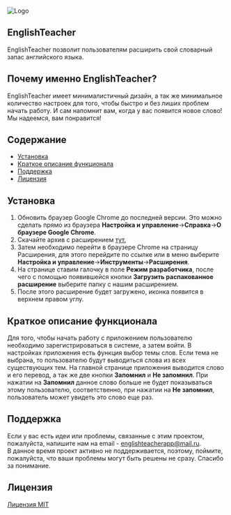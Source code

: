 ![Logo](http://s1.iconbird.com/ico/0512/BuildIcons/file1337196134.png)
## EnglishTeacher
EnglishTeacher позволит пользователям расширить свой словарный запас английского языка.
## Почему именно EnglishTeacher?
EnglishTeacher имеет минималистичный дизайн, а так же минимальное количество настроек для того, чтобы быстро и без лиших проблем начать работу. 
И сам напомнит вам, когда у вас появится новое слово!
Мы надеемся, вам понравится! 

## Содержание
* [Установка](#Установка)
* [Краткое описание функционала](#Краткое-описание-функционала)
* [Поддержка](#Поддержка)
* [Лицензия](#Лицензия)

## Установка
1. Обновить браузер Google Chrome до последней версии. Это можно сделать прямо из браузера **Настройка и управление**->**Справка**->**О браузере Google Chrome**.
2. Скачайте архив с расширением [тут.](https://drive.google.com/open?id=1lIxNr8M8ibLYVsPjmXvZlGZmfwt0SxPS)
3. Затем необходимо перейти в браузере Chrome на страницу Расширения, для этого перейдите по ссылке или в меню выберите **Настройка и управление**->**Инструменты**->**Расширения**.
4. На странице ставим галочку в поле **Режим разработчика**, после чего с помощью появившейся кнопки **Загрузить распакованное расширение** выберите папку с нашим расширением. 
5. После этого расширение будет загружено, иконка появится в верхнем правом углу. 


## Краткое описание функционала
Для того, чтобы начать работу с приложением пользователю необходимо зарегистрироваться в системе, а затем войти. В настройках приложения есть функция выбор темы слов. Если тема не выбрана, то пользователю будут выводиться слова из всех существующих тем. 
На главной странице приложения выводится слово и его перевод, а так же две кнопки **Запомнил** и **Не запомнил**. При нажатии на **Запомнил** данное слово больше не будет показываться этому пользователю, соответственно, при нажатии на **Не запомнил**, пользователь может увидеть это слово еще раз. 

## Поддержка
Если у вас есть идеи или проблемы, связанные с этим проектом, пожалуйста, напишите нам на email - <englishteacherapp@mail.ru>.  
В данное время проект активно не поддерживается, поэтому, поймите, пожалуйста, что ваши проблемы могут быть решены не сразу. Спасибо за понимание. 

## Лицензия
[Лицензия MIT](LICENSE)
